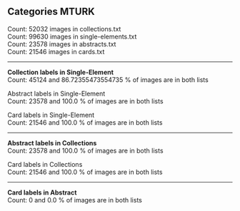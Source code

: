 ## Categories MTURK

Count:  52032 images in collections.txt<br/>
Count:  99630 images in single-elements.txt<br/>
Count:  23578 images in abstracts.txt<br/>
Count:  21546 images in cards.txt<br/>

----------------------------------------------------------------------------------------------------

**Collection labels in Single-Element**<br/>
Count:  45124  and  86.72355473554735 %  of images are in both lists<br/>

Abstract labels in Single-Element<br/>
Count:  23578  and  100.0 %  of images are in both lists<br/>

Card labels in Single-Element<br/>
Count:  21546  and  100.0 %  of images are in both lists<br/>

----------------------------------------------------------------------------------------------------

**Abstract labels in Collections**<br/>
Count:  23578  and  100.0 %  of images are in both lists<br/>

Card labels in Collections<br/>
Count:  21546  and  100.0 %  of images are in both lists<br/>

----------------------------------------------------------------------------------------------------

**Card labels in Abstract**<br/>
Count:  0  and  0.0 %  of images are in both lists<br/>
